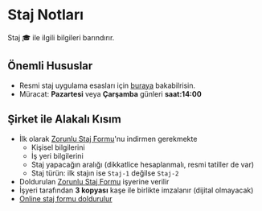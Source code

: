 # Staj Notları <!-- omit in toc -->

Staj 🎓 ile ilgili bilgileri barındırır.

## Önemli Hususlar

-  Resmi staj uygulama esasları için [buraya][Staj] bakabilrisin.
-  Müracat: **Pazartesi** veya **Çarşamba** günleri  **saat:14:00**

## Şirket ile Alakalı Kısım

- İlk olarak [Zorunlu Staj Formu]'nu indirmen gerekmekte
  - Kişisel bilgilerini
  - İş yeri bilgilerini 
  - Staj yapacağın aralığı (dikkatlice hesaplanmalı, resmi tatiller de var)
  - Staj türün: ilk stajın ise `Staj-1` değilse `Staj-2`
- Doldurulan [Zorunlu Staj Formu] işyerine verilir
- İşyeri tarafından **3 kopyası** kaşe ile birlikte imzalanır (dijital olmayacak)
- [Online staj formu doldurulur](http://docs.google.com/forms/d/e/1FAIpQLSfj90LKdgjNt2j1A1o-6wp5EXfElfX6_AvoiTEpDLAO0hK9pQ/viewform)


<!-- ## Asgari Stajyer Maaşı

- Yeni yasayla stajyere maaş vermek **zorunludur**
- En az ücret **548₺**'dir.

> Kaynak için [buraya](https://www.sabah.com.tr/yazarlar/erdem/2019/01/19/stajyerin-maasi-devletten) bakabilirsin. -->

[Staj]: http://bilgisayar.muhendislik.istanbulc.edu.tr/tr/content/ogrenci/staj
[Zorunlu Staj Formu]: https://cdn.istanbul.edu.tr/FileHandler2.ashx?f=zorunlu-staj-formu_636963628047257084.docx
[Müstehaklık Belgesi]: https://www.turkiye.gov.tr/spas-mustahaklik-sorgulama
